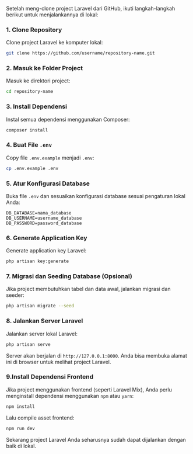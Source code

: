 Setelah meng-clone project Laravel dari GitHub, ikuti langkah-langkah berikut untuk menjalankannya di lokal:

### 1. Clone Repository
Clone project Laravel ke komputer lokal:
```bash
git clone https://github.com/username/repository-name.git
```

### 2. Masuk ke Folder Project
Masuk ke direktori project:
```bash
cd repository-name
```

### 3. Install Dependensi
Instal semua dependensi menggunakan Composer:
```bash
composer install
```

### 4. Buat File `.env`
Copy file `.env.example` menjadi `.env`:
```bash
cp .env.example .env
```

### 5. Atur Konfigurasi Database
Buka file `.env` dan sesuaikan konfigurasi database sesuai pengaturan lokal Anda:
```dotenv
DB_DATABASE=nama_database
DB_USERNAME=username_database
DB_PASSWORD=password_database
```

### 6. Generate Application Key
Generate application key Laravel:
```bash
php artisan key:generate
```

### 7. Migrasi dan Seeding Database (Opsional)
Jika project membutuhkan tabel dan data awal, jalankan migrasi dan seeder:
```bash
php artisan migrate --seed
```

### 8. Jalankan Server Laravel
Jalankan server lokal Laravel:
```bash
php artisan serve
```

Server akan berjalan di `http://127.0.0.1:8000`. Anda bisa membuka alamat ini di browser untuk melihat project Laravel.

### 9.Install Dependensi Frontend
Jika project menggunakan frontend (seperti Laravel Mix), Anda perlu menginstall dependensi menggunakan `npm` atau `yarn`:
```bash
npm install
```

Lalu compile asset frontend:
```bash
npm run dev
```

Sekarang project Laravel Anda seharusnya sudah dapat dijalankan dengan baik di lokal.
